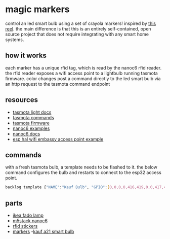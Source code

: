 # magic markers

control an led smart bulb using a set of crayola markers! inspired by
[this reel](https://www.instagram.com/reel/DIE2O59Svcz/?igsh=MXNnbmJsZWRmcHhlNA%3D%3D).
the main difference is that this is an entirely self-contained, open source
project that does not require integrating with any smart home systems.

## how it works

each marker has a unique rfid tag, which is read by the nanoc6 rfid reader. the
rfid reader exposes a wifi access point to a lightbulb running tasmota firmware.
color changes post a command directly to the led smart bulb via an http request
to the tasmota command endpoint

## resources

- [tasmota light docs](https://tasmota.github.io/docs/Lights/#3-channels-rgb-lights)
- [tasmota commands](https://tasmota.github.io/docs/Lights/#3-channels-rgb-lights)
- [tasmota firmware](https://github.com/arendst/Tasmota-firmware/tree/firmware/release-firmware/tasmota)
- [nanoc6 examples](https://www.amazon.com/dp/B0B3XQ5Z6F)
- [nanoc6 docs](https://docs.m5stack.com/en/core/M5NanoC6)
- [esp hal wifi embassy access point example](https://github.com/esp-rs/esp-hal/blob/main/examples/src/bin/wifi_embassy_access_point.rs)

## commands

with a fresh tasmota bulb, a template needs to be flashed to it. the below
command configures the bulb and restarts to connect to the esp32 access point.

```bash
backlog template {"NAME":"Kauf Bulb", "GPIO":[0,0,0,0,416,419,0,0,417,420,418,0,0,0], "FLAG":0, "BASE":18, "CMND":"SO105 1|RGBWWTable 204,204,122,153,153"}; module 0; fade 1; devicename magic-markers-bulb; friendlyname1 magic-markers-bulb; ipaddress1 192.168.2.2; ipaddress2 192.168.2.1; ipaddress3 255.255.255.0; ssid1 magic-markers; password1 magic-markers; wificonfig 0
```

## parts

- [ikea fado lamp](https://www.ikea.com/us/en/p/fado-table-lamp-white-70096377/)
- [m5stack nanoc6](https://shop.m5stack.com/products/m5stack-nanoc6-dev-kit?srsltid=AfmBOopeMHd7ymc-D1L89nziaOJ4fDt1PZ01berIM7dOCEl89qVkOAY4)
- [rfid stickers](https://www.amazon.com/Original-Stickers-Rewritable-NFC-Enabled-Smartphones/dp/B0DBQTB6FT/ref=sr_1_6_pp?dib=eyJ2IjoiMSJ9.egpkqpNAVZfPuP6UjMDsn3CU8nARQamCnT0xC5nDJIf5t-uVWoPgwBmoNPKDwBk-PNjjSny202LMEfdwCOKZk3W6Iv6fPljeTY24AGm6G-E6jyqpZe_lnTInHQEeHr6A0njjtCObk__gTJ_l4lzPlSjS-OCnbLXjwuZmz-xA2aUt0lkW5YHW16ou-hvZQ3unhcKs9O9xqlbLgAnMzp2Vnvc9aX7yK6xZXIfJPQiX4497UmzIxfrEmo_Y4jVRxlkN5aplKuS4ImWKjLNZsc0bySEbhd_mO4DY3P0sveg8jcI.YnrOSqJcIs015ueDHAKB04SQx-u8xevfIE7AYaChcfI&dib_tag=se&keywords=rfid+stickers&qid=1757173184&sr=8-6)
- [markers](https://www.amazon.com/dp/B003HGGPLW) -[kauf a21 smart bulb](amazon.com/dp/B09D6HR559?ref_=pe_125775000_1044873430_t_fed_asin_title)
